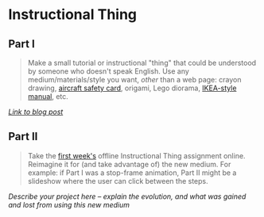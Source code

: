 # Instructional Thing

## Part I

> Make a small tutorial or instructional "thing" that could be understood by someone who doesn't speak English. Use any medium/materials/style you want, *other* than a web page: crayon drawing, [aircraft safety card](https://www.google.com/search?q=aircraft+safety+card&tbm=isch), origami, Lego diorama, [IKEA-style manual](http://www.ikea.com/ms/en_US/customer_service/assembly_instructions.html), etc.

*[Link to blog post](http://itp.aberubenste.in/2014/09/instructional-thing.html)*

## Part II

> Take the [first week's](https://github.com/bfl-itp/syllabus/blob/master/schedule.md#sep-4) offline Instructional Thing assignment online. Reimagine it for (and take advantage of) the new medium. For example: if Part I was a stop-frame animation, Part II might be a slideshow where the user can click between the steps.

*Describe your project here – explain the evolution, and what was gained and lost from using this new medium*
